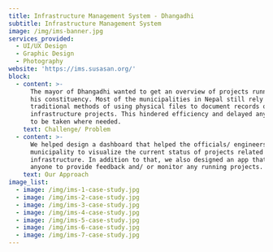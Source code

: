 ```yaml
---
title: Infrastructure Management System - Dhangadhi
subtitle: Infrastructure Management System
image: /img/ims-banner.jpg
services_provided:
  - UI/UX Design
  - Graphic Design
  - Photography
website: 'https://ims.susasan.org/'
block:
  - content: >-
      The mayor of Dhangadhi wanted to get an overview of projects running in
      his constituency. Most of the municipalities in Nepal still rely on
      traditional methods of using physical files to document records of
      infrastructure projects. This hindered efficiency and delayed any action
      to be taken where needed.
    text: Challenge/ Problem
  - content: >-
      We helped design a dashboard that helped the officials/ engineers at the
      municipality to visualize the current status of projects related to
      infrastructure. In addition to that, we also designed an app that allowed
      anyone to provide feedback and/ or monitor any running projects.
    text: Our Approach
image_list:
  - image: /img/ims-1-case-study.jpg
  - image: /img/ims-2-case-study.jpg
  - image: /img/ims-3-case-study.jpg
  - image: /img/ims-4-case-study.jpg
  - image: /img/ims-5-case-study.jpg
  - image: /img/ims-6-case-study.jpg
  - image: /img/ims-7-case-study.jpg
---
```


